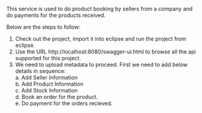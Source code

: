 This service is used to do product booking by sellers from a company and do payments for the products received.

Below are the steps to follow:
1. Check out the project, import it into eclipse and run the project from eclipse.
2. Use the URL http://localhost:8080/swagger-ui.html to browse all the api supported for this project.
3. We need to upload metadata to proceed. First we need to add below details in sequence:</br>
    a. Add Seller Information</br>
    b. Add Product Information</br>
    c. Add Stock Information</br>
    d. Book an order for the product.</br>
    e. Do payment for the orders recieved.
    
